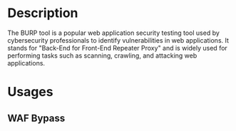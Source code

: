 # Description

The BURP tool is a popular web application security testing tool used by cybersecurity professionals to identify vulnerabilities in web applications. It stands for "Back-End for Front-End Repeater Proxy" and is widely used for performing tasks such as scanning, crawling, and attacking web applications.


# Usages

## WAF Bypass

